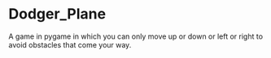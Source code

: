 # Dodger_Plane
A game in pygame in which you can only move up or down or left or right to avoid obstacles that come your way.
